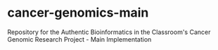 # cancer-genomics-main
Repository for the Authentic Bioinformatics in the Classroom's Cancer Genomic Research Project - Main Implementation
